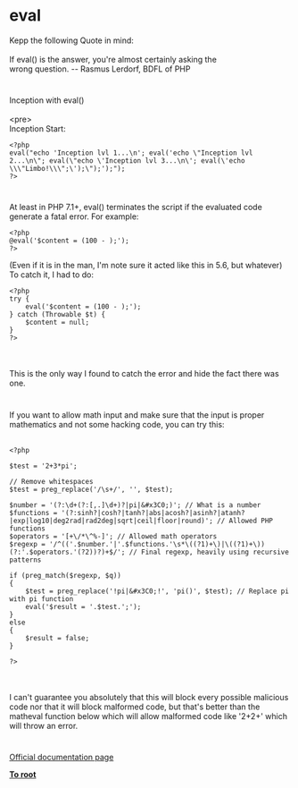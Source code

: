 # eval



Kepp the following Quote in mind:<br><br>If eval() is the answer, you&apos;re almost certainly asking the<br>wrong question. -- Rasmus Lerdorf, BDFL of PHP  

#

Inception with eval()<br><br>&lt;pre&gt;<br>Inception Start:<br>

```
<?php
eval("echo 'Inception lvl 1...\n'; eval('echo \"Inception lvl 2...\n\"; eval(\"echo \'Inception lvl 3...\n\'; eval(\'echo \\\"Limbo!\\\";\');\");');");
?>
```
  

#

At least in PHP 7.1+, eval() terminates the script if the evaluated code generate a fatal error. For example:<br>

```
<?php
@eval('$content = (100 - );');
?>
```


(Even if it is in the man, I'm note sure it acted like this in 5.6, but whatever)
To catch it, I had to do:


```
<?php
try {
    eval('$content = (100 - );');
} catch (Throwable $t) {
    $content = null;
}
?>
```
<br><br>This is the only way I found to catch the error and hide the fact there was one.  

#

If you want to allow math input and make sure that the input is proper mathematics and not some hacking code, you can try this:<br><br>

```
<?php

$test = '2+3*pi';

// Remove whitespaces
$test = preg_replace('/\s+/', '', $test);

$number = '(?:\d+(?:[,.]\d+)?|pi|&#x3C0;)'; // What is a number
$functions = '(?:sinh?|cosh?|tanh?|abs|acosh?|asinh?|atanh?|exp|log10|deg2rad|rad2deg|sqrt|ceil|floor|round)'; // Allowed PHP functions
$operators = '[+\/*\^%-]'; // Allowed math operators
$regexp = '/^(('.$number.'|'.$functions.'\s*\((?1)+\)|\((?1)+\))(?:'.$operators.'(?2))?)+$/'; // Final regexp, heavily using recursive patterns

if (preg_match($regexp, $q))
{
    $test = preg_replace('!pi|&#x3C0;!', 'pi()', $test); // Replace pi with pi function
    eval('$result = '.$test.';');
}
else
{
    $result = false;
}

?>
```
<br><br>I can&apos;t guarantee you absolutely that this will block every possible malicious code nor that it will block malformed code, but that&apos;s better than the matheval function below which will allow malformed code like &apos;2+2+&apos; which will throw an error.  

#

[Official documentation page](https://www.php.net/manual/en/function.eval.php)

**[To root](/README.md)**